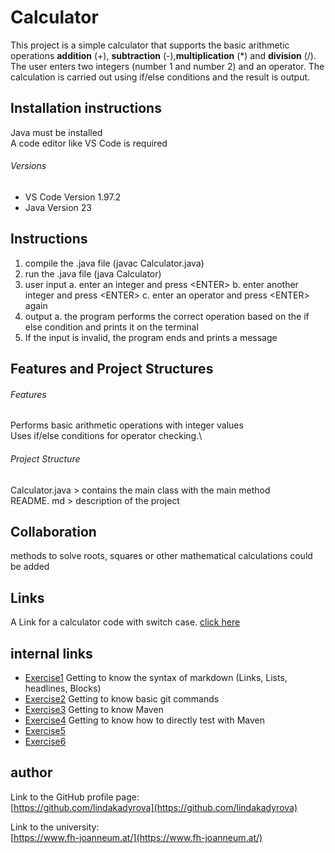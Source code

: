 # Calculator

This project is a simple calculator that supports the basic arithmetic operations **addition** (+), **subtraction** (-),**multiplication** (*) and **division** (/).
The user enters two integers (number 1 and number 2) and an operator.
The calculation is carried out using if/else conditions and the result is output.

## Installation instructions
Java must be installed\
A code editor like VS Code is required

###### Versions
* VS Code Version 1.97.2
* Java Version 23

## Instructions
1. compile the .java file (javac Calculator.java)
2. run the .java file (java Calculator)
3. user input
    a. enter an integer and press \<ENTER\>
    b. enter another integer and press \<ENTER\>
    c. enter an operator and press \<ENTER\> again
4. output
    a. the program performs the correct operation based on the if else condition and prints it on the terminal
5. If the input is invalid, the program ends and prints a message

## Features and Project Structures
######  Features
Performs basic arithmetic operations with integer values\
Uses if/else conditions for operator checking.\

######  Project Structure
Calculator.java > contains the main class with the main method\
README. md > description of the project

## Collaboration
methods to solve roots, squares or other mathematical calculations could be added

## Links
A Link for a calculator code with switch case. [click here](https://www.programiz.com/java-programming/examples/calculator-switch-case)

## internal links
* [Exercise1](exercise1.md) Getting to know the syntax of markdown (Links, Lists, headlines, Blocks)
* [Exercise2](exercise2.md) Getting to know basic git commands
* [Exercise3](exercise3.md) Getting to know Maven
* [Exercise4](exercise4.md) Getting to know how to directly test with Maven
* [Exercise5](exercise5.md)
* [Exercise6](exercise6.md)

## author 

Link to the GitHub profile page:\
[https://github.com/lindakadyrova](https://github.com/lindakadyrova)

Link to the university:\
[https://www.fh-joanneum.at/](https://www.fh-joanneum.at/)